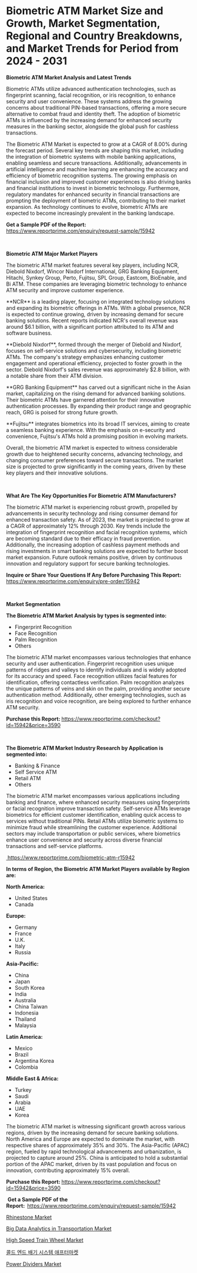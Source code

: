 <p><h1>Biometric ATM Market Size and Growth, Market Segmentation, Regional and Country Breakdowns, and Market Trends for Period from 2024 -  2031</h1></p><p><strong>Biometric ATM Market Analysis and Latest Trends</strong></p>
<p><p>Biometric ATMs utilize advanced authentication technologies, such as fingerprint scanning, facial recognition, or iris recognition, to enhance security and user convenience. These systems address the growing concerns about traditional PIN-based transactions, offering a more secure alternative to combat fraud and identity theft. The adoption of biometric ATMs is influenced by the increasing demand for enhanced security measures in the banking sector, alongside the global push for cashless transactions.</p><p>The Biometric ATM Market is expected to grow at a CAGR of 8.00% during the forecast period. Several key trends are shaping this market, including the integration of biometric systems with mobile banking applications, enabling seamless and secure transactions. Additionally, advancements in artificial intelligence and machine learning are enhancing the accuracy and efficiency of biometric recognition systems. The growing emphasis on financial inclusion and improved customer experiences is also driving banks and financial institutions to invest in biometric technology. Furthermore, regulatory mandates for enhanced security in financial transactions are prompting the deployment of biometric ATMs, contributing to their market expansion. As technology continues to evolve, biometric ATMs are expected to become increasingly prevalent in the banking landscape.</p></p>
<p><strong>Get a Sample PDF of the Report:&nbsp;</strong> <a href="https://www.reportprime.com/enquiry/request-sample/15942">https://www.reportprime.com/enquiry/request-sample/15942</a></p>
<p>&nbsp;</p>
<p><strong>Biometric ATM Major Market Players</strong></p>
<p><p>The biometric ATM market features several key players, including NCR, Diebold Nixdorf, Wincor Nixdorf International, GRG Banking Equipment, Hitachi, Synkey Group, Perto, Fujitsu, SPL Group, Eastcom, BioEnable, and Bi ATM. These companies are leveraging biometric technology to enhance ATM security and improve customer experience.</p><p>**NCR** is a leading player, focusing on integrated technology solutions and expanding its biometric offerings in ATMs. With a global presence, NCR is expected to continue growing, driven by increasing demand for secure banking solutions. Recent reports indicated NCR's overall revenue was around $6.1 billion, with a significant portion attributed to its ATM and software business.</p><p>**Diebold Nixdorf**, formed through the merger of Diebold and Nixdorf, focuses on self-service solutions and cybersecurity, including biometric ATMs. The company's strategy emphasizes enhancing customer engagement and operational efficiency, projected to foster growth in the sector. Diebold Nixdorf's sales revenue was approximately $2.8 billion, with a notable share from their ATM division.</p><p>**GRG Banking Equipment** has carved out a significant niche in the Asian market, capitalizing on the rising demand for advanced banking solutions. Their biometric ATMs have garnered attention for their innovative authentication processes. By expanding their product range and geographic reach, GRG is poised for strong future growth.</p><p>**Fujitsu** integrates biometrics into its broad IT services, aiming to create a seamless banking experience. With the emphasis on e-security and convenience, Fujitsu's ATMs hold a promising position in evolving markets.</p><p>Overall, the biometric ATM market is expected to witness considerable growth due to heightened security concerns, advancing technology, and changing consumer preferences toward secure transactions. The market size is projected to grow significantly in the coming years, driven by these key players and their innovative solutions.</p></p>
<p>&nbsp;</p>
<p><strong>What Are The Key Opportunities For Biometric ATM Manufacturers?</strong></p>
<p><p>The biometric ATM market is experiencing robust growth, propelled by advancements in security technology and rising consumer demand for enhanced transaction safety. As of 2023, the market is projected to grow at a CAGR of approximately 12% through 2030. Key trends include the integration of fingerprint recognition and facial recognition systems, which are becoming standard due to their efficacy in fraud prevention. Additionally, the increasing adoption of cashless payment methods and rising investments in smart banking solutions are expected to further boost market expansion. Future outlook remains positive, driven by continuous innovation and regulatory support for secure banking technologies.</p></p>
<p><strong>Inquire or Share Your Questions If Any Before Purchasing This Report:</strong> <a href="https://www.reportprime.com/enquiry/pre-order/15942">https://www.reportprime.com/enquiry/pre-order/15942</a></p>
<p>&nbsp;</p>
<p><strong>Market Segmentation</strong></p>
<p><strong>The Biometric ATM Market Analysis by types is segmented into:</strong></p>
<p><ul><li>Fingerprint Recognition</li><li>Face Recognition</li><li>Palm Recognition</li><li>Others</li></ul></p>
<p><p>The biometric ATM market encompasses various technologies that enhance security and user authentication. Fingerprint recognition uses unique patterns of ridges and valleys to identify individuals and is widely adopted for its accuracy and speed. Face recognition utilizes facial features for identification, offering contactless verification. Palm recognition analyzes the unique patterns of veins and skin on the palm, providing another secure authentication method. Additionally, other emerging technologies, such as iris recognition and voice recognition, are being explored to further enhance ATM security.</p></p>
<p><strong>Purchase this Report:&nbsp;</strong><a href="https://www.reportprime.com/checkout?id=15942&price=3590">https://www.reportprime.com/checkout?id=15942&price=3590</a></p>
<p>&nbsp;</p>
<p><strong>The Biometric ATM Market Industry Research by Application is segmented into:</strong></p>
<p><ul><li>Banking & Finance</li><li>Self Service ATM</li><li>Retail ATM</li><li>Others</li></ul></p>
<p><p>The biometric ATM market encompasses various applications including banking and finance, where enhanced security measures using fingerprints or facial recognition improve transaction safety. Self-service ATMs leverage biometrics for efficient customer identification, enabling quick access to services without traditional PINs. Retail ATMs utilize biometric systems to minimize fraud while streamlining the customer experience. Additional sectors may include transportation or public services, where biometrics enhance user convenience and security across diverse financial transactions and self-service platforms.</p></p>
<p><a href="https://www.reportprime.com/biometric-atm-r15942">&nbsp;https://www.reportprime.com/biometric-atm-r15942</a></p>
<p><strong>In terms of Region, the Biometric ATM Market Players available by Region are:</strong></p>
<p>
    <p> <strong> North America: </strong>
        <ul>
            <li>United States</li>
            <li>Canada</li>
        </ul>
        </p> 
    <p> <strong> Europe: </strong>
        <ul>
            <li>Germany</li>
            <li>France</li>
            <li>U.K.</li>
            <li>Italy</li>
            <li>Russia</li>
        </ul>
        </p> 
    <p> <strong> Asia-Pacific: </strong>
        <ul>
            <li>China</li>
            <li>Japan</li>
            <li>South Korea</li>
            <li>India</li>
            <li>Australia</li>
            <li>China Taiwan</li>
            <li>Indonesia</li>
            <li>Thailand</li>
            <li>Malaysia</li>
        </ul>
        </p> 
    <p> <strong> Latin America: </strong>
        <ul>
            <li>Mexico</li>
            <li>Brazil</li>
            <li>Argentina Korea</li>
            <li>Colombia</li>
        </ul>
        </p> 
    <p> <strong> Middle East & Africa: </strong>
        <ul>
            <li>Turkey</li>
            <li>Saudi</li>
            <li>Arabia</li>
            <li>UAE</li>
            <li>Korea</li>
        </ul>
    </p>
    </p>
<p><p>The biometric ATM market is witnessing significant growth across various regions, driven by the increasing demand for secure banking solutions. North America and Europe are expected to dominate the market, with respective shares of approximately 35% and 30%. The Asia-Pacific (APAC) region, fueled by rapid technological advancements and urbanization, is projected to capture around 25%. China is anticipated to hold a substantial portion of the APAC market, driven by its vast population and focus on innovation, contributing approximately 15% overall.</p></p>
<p><strong>Purchase this Report: </strong><a href="https://www.reportprime.com/checkout?id=15942&price=3590">https://www.reportprime.com/checkout?id=15942&price=3590</a></p>
<p>&nbsp;<strong>Get a Sample PDF of the Report:&nbsp;&nbsp;</strong><a href="https://www.reportprime.com/enquiry/request-sample/15942">https://www.reportprime.com/enquiry/request-sample/15942</a></p>
<p><strong></strong></p>
<p><p><a href="https://medium.com/@othaleffler2008/the-global-market-overview-of-the-rhinestone-market-provides-a-unique-perspective-on-the-key-a65927612110">Rhinestone Market</a></p><p><a href="https://github.com/lylyparadise/Market-Research-Report-List-5/blob/main/big-data-analytics-in-transportation-market.md">Big Data Analytics in Transportation Market</a></p><p><a href="https://issuu.com/reportprime-2/docs/high-speed-train-wheel-market-size-_2cd96082d84f8b">High Speed Train Wheel Market</a></p><p><a href="https://medium.com/@cearrahenry142024/%EC%84%B8%EA%B3%84-cold-end-exhaust-system-aftermarket-market-%EC%9D%80-2024%EC%97%90%EC%84%9C-2031%EB%A1%9C-%EC%97%B0%ED%8F%89%EA%B7%A0-%EC%A6%9D%EA%B0%80%EC%9C%A8%EC%9D%84-%EB%B3%B4%EC%9D%BC-%EA%B2%83%EC%9C%BC%EB%A1%9C-%EC%98%88%EC%83%81%EB%90%A9%EB%8B%88%EB%8B%A4-3a9b5a962ab3">콜드 엔드 배기 시스템 애프터마켓</a></p><p><a href="https://www.linkedin.com/pulse/power-dividers-market-research-report-exploring-size-revenue-vghxe?trackingId=9JV9OUWKT1m66GGCQ28HPA%3D%3D">Power Dividers Market</a></p></p>